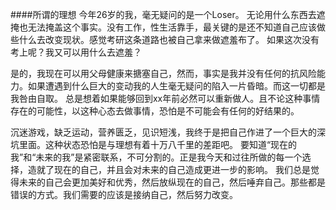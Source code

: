 ####所谓的理想
今年26岁的我，毫无疑问的是一个Loser。 无论用什么东西去遮掩也无法掩盖这个事实。没有工作，性生活靠手，最关键的是还不知道自己应该做些什么去改变现状。感觉考研这条道路也被自己拿来做遮羞布了。 如果这次没有考上呢？我又可以用什么去遮羞？

是的，我现在可以用父母健康来搪塞自己，然而，事实是我并没有任何的抗风险能力。如果遭遇到什么巨大的变动我的人生毫无疑问的陷入一片昏暗。而这一切都是我咎由自取。 总是想着如果能够回到xx年前必然可以重新做人。且不论这种事情存在的可能性，以这种心态去做事情，恐怕是不可能会有任何的好结果的。

沉迷游戏，缺乏运动，营养匮乏，见识短浅，我终于是把自己作进了一个巨大的深坑里面。这种状态恐怕是与理想有着十万八千里的差距吧。 要知道“现在的我”和“未来的我”是紧密联系，不可分割的。正是我今天和过往所做的每一个选择，造就了现在的自己，并且会对未来的自己造成更进一步的影响。 我们总是觉得未来的自己会更加美好和优秀，然后放纵现在的自己，然后唾弃自己。那些都是错误的方式。我们需要的应该是接纳自己，然后努力改变。